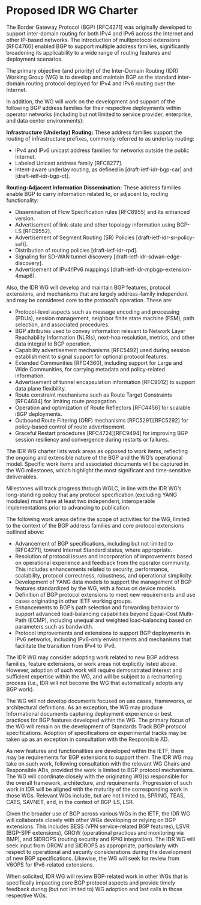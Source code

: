 # Proposed IDR WG Charter

The Border Gateway Protocol (BGP) \[RFC4271\] was originally developed to support inter-domain routing for both IPv4 and IPv6 across the Internet and other IP-based networks. The introduction of multiprotocol extensions \[RFC4760\] enabled BGP to support multiple address families, significantly broadening its applicability to a wide range of routing features and deployment scenarios. 

The primary objective (and priority) of the Inter-Domain Routing (IDR) Working Group (WG) is to develop and maintain BGP as the standard inter-domain routing protocol deployed for IPv4 and IPv6 routing over the Internet. 

In addition, the WG will work on the development and support of the following BGP address families for their respective deployments within operator networks (including but not limited to service provider, enterprise, and data center environments):

**Infrastructure (Underlay) Routing:** These address families support the routing of infrastructure prefixes, commonly referred to as underlay routing:

* IPv4 and IPv6 unicast address families for networks outside the public Internet.  
* Labeled Unicast address family \[RFC8277\].  
* Intent-aware underlay routing, as defined in \[draft-ietf-idr-bgp-car\] and \[draft-ietf-idr-bgp-ct\].

**Routing-Adjacent Information Dissemination:** These address families enable BGP to carry information related to, or adjacent to, routing functionality:

* Dissemination of Flow Specification rules \[RFC8955\] and its enhanced version.  
* Advertisement of link-state and other topology information using BGP-LS \[RFC9552\].  
* Advertisement of Segment Routing (SR) Policies \[draft-ietf-idr-sr-policy-safi\].  
* Distribution of routing policies \[draft-ietf-idr-rpd\].  
* Signaling for SD-WAN tunnel discovery \[draft-ietf-idr-sdwan-edge-discovery\].  
* Advertisement of IPv4/IPv6 mappings \[draft-ietf-idr-mpbgp-extension-4map6\].

Also, the IDR WG will develop and maintain BGP features, protocol extensions, and mechanisms that are largely address-family independent and may be considered core to the protocol’s operation. These are:

* Protocol-level aspects such as message encoding and processing (PDUs), session management, neighbor finite state machine (FSM), path selection, and associated procedures.  
* BGP attributes used to convey information relevant to Network Layer Reachability Information (NLRIs), next-hop resolution, metrics, and other data integral to BGP operation.  
* Capability advertisement mechanisms \[RFC5492\] used during session establishment to signal support for optional protocol features.  
* Extended Communities \[RFC4360\], including support for Large and Wide Communities, for carrying metadata and policy-related information.  
* Advertisement of tunnel encapsulation information \[RFC9012\] to support data plane flexibility.  
* Route constraint mechanisms such as Route Target Constraints \[RFC4684\] for limiting route propagation.  
* Operation and optimization of Route Reflectors \[RFC4456\] for scalable iBGP deployments.  
* Outbound Route Filtering (ORF) mechanisms \[RFC5291\]\[RFC5292\] for policy-based control of route advertisement.  
* Graceful Restart procedures \[RFC4724\]\[RFC9494\] for improving BGP session resiliency and convergence during restarts or failures.

The IDR WG charter lists work areas as opposed to work items, reflecting the ongoing and extensible nature of the BGP and the WG’s operational model. Specific work items and associated documents will be captured in the WG milestones, which highlight the most significant and time-sensitive deliverables.

Milestones will track progress through WGLC, in line with the IDR WG’s long-standing policy that any protocol specification (excluding YANG modules) must have at least two independent, interoperable implementations prior to advancing to publication.

The following work areas define the scope of activities for the WG, limited to the context of the BGP address families and core protocol extensions outlined above:

* Advancement of BGP specifications, including but not limited to \[RFC4271\], toward Internet Standard status, where appropriate.  
* Resolution of protocol issues and incorporation of improvements based on operational experience and feedback from the operator community. This includes enhancements related to security, performance, scalability, protocol correctness, robustness, and operational simplicity.  
* Development of YANG data models to support the management of BGP features standardized by the WG, with a focus on device models.  
* Definition of BGP protocol extensions to meet new requirements and use cases originating in other IETF working groups.  
* Enhancements to BGP’s path selection and forwarding behavior to support advanced load-balancing capabilities beyond Equal-Cost Multi-Path (ECMP), including unequal and weighted load-balancing based on parameters such as bandwidth.  
* Protocol improvements and extensions to support BGP deployments in IPv6 networks, including IPv6-only environments and mechanisms that facilitate the transition from IPv4 to IPv6.

The IDR WG may consider adopting work related to new BGP address families, feature extensions, or work areas not explicitly listed above. However, adoption of such work will require demonstrated interest and sufficient expertise within the WG, and will be subject to a rechartering process (i.e., IDR will not become the WG that automatically adopts any BGP work).

The WG will not develop documents focused on use cases, frameworks, or architectural definitions. As an exception, the WG may produce Informational documents capturing deployment experience or best practices for BGP features developed within the WG. The primary focus of the WG will remain on the development of Standards Track BGP protocol specifications. Adoption of specifications on experimental tracks may be taken up as an exception in consultation with the Responsible AD.

As new features and functionalities are developed within the IETF, there may be requirements for BGP extensions to support them. The IDR WG may take on such work, following consultation with the relevant WG Chairs and Responsible ADs, provided the work is limited to BGP protocol mechanisms. The WG will coordinate closely with the originating WG(s) responsible for the overall framework, architecture, and requirements. Progression of such work in IDR will be aligned with the maturity of the corresponding work in those WGs. Relevant WGs include, but are not limited to, SPRING, TEAS, CATS, SAVNET, and, in the context of BGP-LS, LSR.

Given the broader use of BGP across various WGs in the IETF, the IDR WG will collaborate closely with other WGs developing or relying on BGP extensions. This includes BESS (VPN service-related BGP features), LSVR (BGP-SPF extensions), GROW (operational practices and monitoring via BMP), and SIDROPS (routing security and RPKI integration). The IDR WG will seek input from GROW and SIDROPS as appropriate, particularly with respect to operational and security considerations during the development of new BGP specifications. Likewise, the WG will seek for review from V6OPS for IPv6-related extensions.

When solicited, IDR WG will review BGP-related work in other WGs that is specifically impacting core BGP protocol aspects and provide timely feedback during (but not limited to) WG adoption and last calls in those respective WGs.

 

